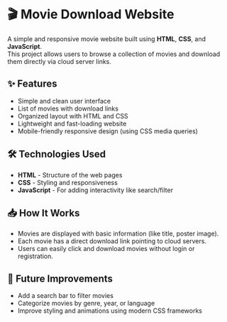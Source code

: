 # 🎬 Movie Download Website

A simple and responsive movie website built using **HTML**, **CSS**, and **JavaScript**.  
This project allows users to browse a collection of movies and download them directly via cloud server links.

## ✨ Features
- Simple and clean user interface
- List of movies with download links
- Organized layout with HTML and CSS
- Lightweight and fast-loading website
- Mobile-friendly responsive design (using CSS media queries)

## 🛠️ Technologies Used
- **HTML** - Structure of the web pages
- **CSS** - Styling and responsiveness
- **JavaScript** - For adding interactivity like search/filter

## 📥 How It Works
- Movies are displayed with basic information (like title, poster image).
- Each movie has a direct download link pointing to cloud servers.
- Users can easily click and download movies without login or registration.

## 🚀 Future Improvements
- Add a search bar to filter movies
- Categorize movies by genre, year, or language
- Improve styling and animations using modern CSS frameworks
